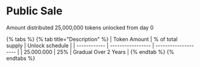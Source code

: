# Public Sale

Amount distributed 25,000,000 tokens unlocked from day 0

{% tabs %}
{% tab title="Description" %}
| Token Amount | % of total supply | Unlock schedule      |
| ------------ | ----------------- | -------------------- |
| 25.000.000   | 25%               | Gradual Over 2 Years |
{% endtab %}
{% endtabs %}
